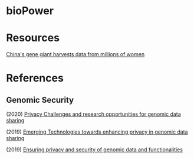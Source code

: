 # bioPower

# Resources 

[China's gene giant harvests data from millions of women](https://github.com/Ramb0a/bioPower/blob/main/papers/China%E2%80%99s_gene%20giant_harvests_data_reuters.pdf)

# References

## Genomic Security 

(2020) [Privacy Challenges and research opportunities for genomic data sharing](https://github.com/Ramb0a/bioPower/blob/main/papers/Privacy_Challenges_and_Research_Opportunities_for_Genomic_Data_sharing.pdf)

(2019) [Emerging Technologies towards enhancing privacy in genomic data sharing](https://github.com/Ramb0a/bioPower/blob/main/papers/Emerging_technologies_towards_enhancing_privacy_in_genomic_data_sharing.pdf)

(2019) [Ensuring privacy and security of genomic data and functionalities](https://github.com/Ramb0a/bioPower/blob/main/papers/ensuring_privacy_security_genomic_data.pdf)
